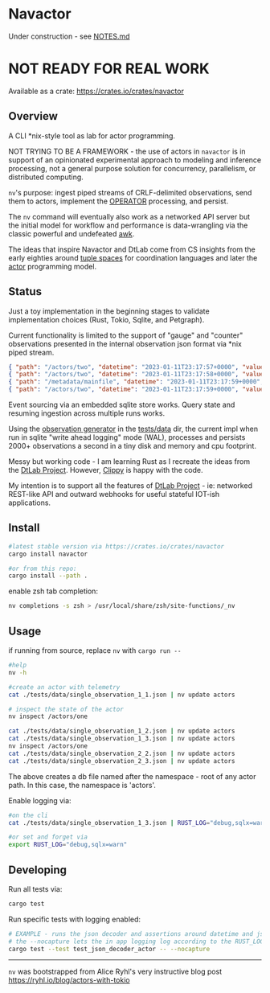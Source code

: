 Navactor
============

Under construction - see [NOTES.md](NOTES.md)

# NOT READY FOR REAL WORK

Available as a crate: https://crates.io/crates/navactor

Overview
----------

A CLI *nix-style tool as lab for actor programming.

NOT TRYING TO BE A FRAMEWORK - the use of actors in `navactor` is in support of
an opinionated experimental approach to modeling and inference processing, not a
general purpose solution for concurrency, parallelism, or distributed computing.

`nv`'s purpose: ingest piped streams of CRLF-delimited observations, send them
to actors, implement the
[OPERATOR](https://github.com/DTLaboratory/dtlab-scala-alligator#operator-api)
processing, and persist.

The `nv` command will eventually also work as a networked API server but the
initial model for workflow and performance is data-wrangling via the classic
powerful and undefeated
[awk](https://www.gnu.org/software/gawk/manual/gawk.html).

The ideas that inspire Navactor and DtLab come from CS insights from the early
eighties around [tuple spaces](https://en.wikipedia.org/wiki/Tuple_space) for
coordination languages and later the
[actor](https://en.wikipedia.org/wiki/Actor_model) programming model.

Status
----------

Just a toy implementation in the beginning stages to validate implementation
choices (Rust, Tokio, Sqlite, and Petgraph).

Current functionality is limited to the support of "gauge" and "counter" observations
presented in the internal observation json format via *nix piped stream.

```json
{ "path": "/actors/two", "datetime": "2023-01-11T23:17:57+0000", "values": {"1": 1, "2": 2, "3": 3}}
{ "path": "/actors/two", "datetime": "2023-01-11T23:17:58+0000", "values": {"1": 100}}
{ "path": "/metadata/mainfile", "datetime": "2023-01-11T23:17:59+0000", "values": {"2": 2.1, "3": 3}}
{ "path": "/actors/two", "datetime": "2023-01-11T23:17:59+0000", "values": {"2": 2.98765, "3": 3}}
```

Event sourcing via an embedded sqlite store works.  Query state and resuming
ingestion across multiple runs works.

Using the [observation generator](tests/data/gen_1000.py) in the
[tests/data](tests/data/gen_1000.py) dir, the current impl when run in sqlite
"write ahead logging" mode (WAL), processes and persists 2000+ observations a
second in a tiny disk and memory and cpu footprint.

Messy but working code - I am learning Rust as I recreate the ideas from the
[DtLab Project](https://home.dtlaboratory.com).  However,
[Clippy](https://github.com/navicore/navactor/security/code-scanning) is happy
with the code.

My intention is to support all the features of [DtLab
Project](https://home.dtlaboratory.com) - ie: networked REST-like API and
outward webhooks for useful stateful IOT-ish applications.

Install
----------

```bash
#latest stable version via https://crates.io/crates/navactor
cargo install navactor

#or from this repo:
cargo install --path .
```

enable zsh tab completion:
```bash
nv completions -s zsh > /usr/local/share/zsh/site-functions/_nv
```

Usage
----------

if running from source, replace `nv` with `cargo run --`

```bash
#help
nv -h

#create an actor with telemetry
cat ./tests/data/single_observation_1_1.json | nv update actors

# inspect the state of the actor
nv inspect /actors/one

cat ./tests/data/single_observation_1_2.json | nv update actors
cat ./tests/data/single_observation_1_3.json | nv update actors
nv inspect /actors/one
cat ./tests/data/single_observation_2_2.json | nv update actors
cat ./tests/data/single_observation_2_3.json | nv update actors

```

The above creates a db file named after the namespace - root of any actor path.
In this case, the namespace is 'actors'.

Enable logging via:
```bash
#on the cli
cat ./tests/data/single_observation_1_3.json | RUST_LOG="debug,sqlx=warn" nv update actors

#or set and forget via
export RUST_LOG="debug,sqlx=warn"
```

Developing
-----------

Run all tests via:
```bash
cargo test
```

Run specific tests with logging enabled:
```bash
# EXAMPLE - runs the json decoder and assertions around datetime and json unmarshalling
# the --nocapture lets the in app logging log according to the RUST_LOG env var (see above)
cargo test --test test_json_decoder_actor -- --nocapture
```

----------

`nv` was bootstrapped from Alice Ryhl's very instructive blog post
https://ryhl.io/blog/actors-with-tokio
